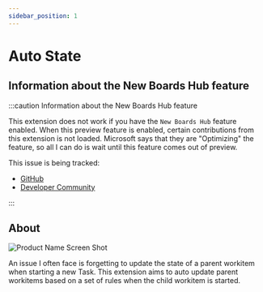 ```yaml
---
sidebar_position: 1
---
```


# Auto State

## Information about the New Boards Hub feature

:::caution Information about the New Boards Hub feature

This extension does not work if you have the `New Boards Hub` feature enabled. When this preview feature is enabled, certain contributions from this extension is not loaded. Microsoft says that they are "Optimizing" the feature, so all I can do is wait until this feature comes out of preview.

This issue is being tracked:

- [GitHub](https://github.com/joachimdalen/azdevops-auto-state/issues/17)
- [Developer Community](https://developercommunity.visualstudio.com/t/Extension-contribution-no-longer-loads-w/1631893)

:::

## About

![Product Name Screen Shot](/img/auto-state/rule-editor.png)

An issue I often face is forgetting to update the state of a parent workitem when starting a new Task. This extension aims to auto update parent workitems based on a set of rules when the child workitem is started.
